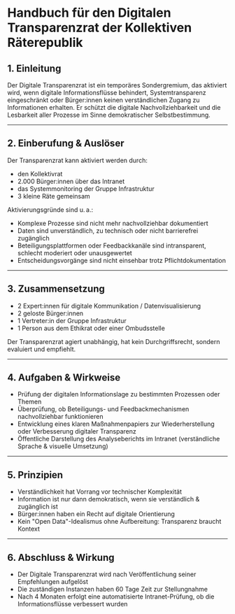 
# Handbuch für den Digitalen Transparenzrat der Kollektiven Räterepublik

## 1. Einleitung

Der Digitale Transparenzrat ist ein temporäres Sondergremium, das aktiviert wird, wenn digitale Informationsflüsse behindert, Systemtransparenz eingeschränkt oder Bürger:innen keinen verständlichen Zugang zu Informationen erhalten. Er schützt die digitale Nachvollziehbarkeit und die Lesbarkeit aller Prozesse im Sinne demokratischer Selbstbestimmung.

---

## 2. Einberufung & Auslöser

Der Transparenzrat kann aktiviert werden durch:
- den Kollektivrat
- 2.000 Bürger:innen über das Intranet
- das Systemmonitoring der Gruppe Infrastruktur
- 3 kleine Räte gemeinsam

Aktivierungsgründe sind u. a.:
- Komplexe Prozesse sind nicht mehr nachvollziehbar dokumentiert
- Daten sind unverständlich, zu technisch oder nicht barrierefrei zugänglich
- Beteiligungsplattformen oder Feedbackkanäle sind intransparent, schlecht moderiert oder unausgewertet
- Entscheidungsvorgänge sind nicht einsehbar trotz Pflichtdokumentation

---

## 3. Zusammensetzung

- 2 Expert:innen für digitale Kommunikation / Datenvisualisierung
- 2 geloste Bürger:innen
- 1 Vertreter:in der Gruppe Infrastruktur
- 1 Person aus dem Ethikrat oder einer Ombudsstelle

Der Transparenzrat agiert unabhängig, hat kein Durchgriffsrecht, sondern evaluiert und empfiehlt.

---

## 4. Aufgaben & Wirkweise

- Prüfung der digitalen Informationslage zu bestimmten Prozessen oder Themen
- Überprüfung, ob Beteiligungs- und Feedbackmechanismen nachvollziehbar funktionieren
- Entwicklung eines klaren Maßnahmenpapiers zur Wiederherstellung oder Verbesserung digitaler Transparenz
- Öffentliche Darstellung des Analyseberichts im Intranet (verständliche Sprache & visuelle Umsetzung)

---

## 5. Prinzipien

- Verständlichkeit hat Vorrang vor technischer Komplexität
- Information ist nur dann demokratisch, wenn sie verständlich & zugänglich ist
- Bürger:innen haben ein Recht auf digitale Orientierung
- Kein "Open Data"-Idealismus ohne Aufbereitung: Transparenz braucht Kontext

---

## 6. Abschluss & Wirkung

- Der Digitale Transparenzrat wird nach Veröffentlichung seiner Empfehlungen aufgelöst
- Die zuständigen Instanzen haben 60 Tage Zeit zur Stellungnahme
- Nach 4 Monaten erfolgt eine automatisierte Intranet-Prüfung, ob die Informationsflüsse verbessert wurden
